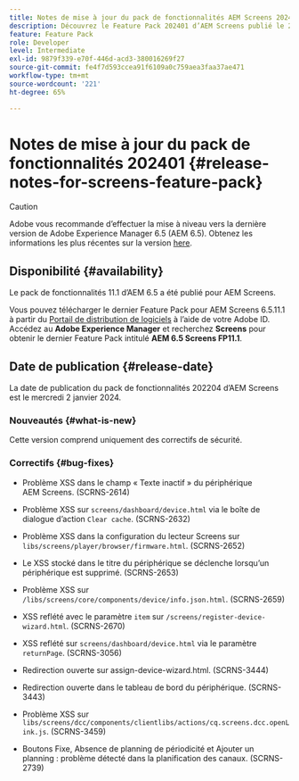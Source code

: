 ```yaml
---
title: Notes de mise à jour du pack de fonctionnalités AEM Screens 202401
description: Découvrez le Feature Pack 202401 d’AEM Screens publié le 20 janvier 2024.
feature: Feature Pack
role: Developer
level: Intermediate
exl-id: 9879f339-e70f-446d-acd3-380016269f27
source-git-commit: fe4f7d593ccea91f6109a0c759aea3faa37ae471
workflow-type: tm+mt
source-wordcount: '221'
ht-degree: 65%

---
```


# Notes de mise à jour du pack de fonctionnalités 202401 {#release-notes-for-screens-feature-pack}

>[!CAUTION]
>Adobe vous recommande d’effectuer la mise à niveau vers la dernière version de Adobe Experience Manager 6.5 (AEM 6.5). Obtenez les informations les plus récentes sur la version [here](https://experienceleague.adobe.com/fr/docs/experience-manager-65/content/release-notes/release-notes).

## Disponibilité {#availability}

Le pack de fonctionnalités 11.1 d’AEM 6.5 a été publié pour AEM Screens.

Vous pouvez télécharger le dernier Feature Pack pour AEM Screens 6.5.11.1 à partir du [Portail de distribution de logiciels](https://experience.adobe.com/#/downloads/content/software-distribution/en/aem.html) à l’aide de votre Adobe ID. Accédez au **Adobe Experience Manager** et recherchez **Screens** pour obtenir le dernier Feature Pack intitulé **AEM 6.5 Screens FP11.1**.

## Date de publication {#release-date}

La date de publication du pack de fonctionnalités 202204 d’AEM Screens est le mercredi 2 janvier 2024.

### Nouveautés {#what-is-new}

Cette version comprend uniquement des correctifs de sécurité.

### Correctifs {#bug-fixes}

* Problème XSS dans le champ « Texte inactif » du périphérique AEM Screens. (SCRNS-2614)

* Problème XSS sur `screens/dashboard/device.html` via le boîte de dialogue d’action `Clear cache`. (SCRNS-2632)

* Problème XSS dans la configuration du lecteur Screens sur `libs/screens/player/browser/firmware.html`. (SCRNS-2652)

* Le XSS stocké dans le titre du périphérique se déclenche lorsqu’un périphérique est supprimé. (SCRNS-2653)

* Problème XSS sur `/libs/screens/core/components/device/info.json.html`. (SCRNS-2659)

* XSS reflété avec le paramètre `item` sur `/screens/register-device-wizard.html`. (SCRNS-2670)

* XSS reflété sur `screens/dashboard/device.html` via le paramètre `returnPage`. (SCRNS-3056)

* Redirection ouverte sur assign-device-wizard.html. (SCRNS-3444)

* Redirection ouverte dans le tableau de bord du périphérique. (SCRNS-3443)

* Problème XSS sur `libs/screens/dcc/components/clientlibs/actions/cq.screens.dcc.openLink.js`. (SCRNS-3459)

* Boutons Fixe, Absence de planning de périodicité et Ajouter un planning : problème détecté dans la planification des canaux. (SCRNS-2739)

